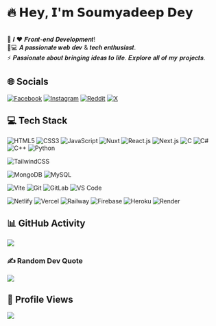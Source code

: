 # 🔥 𝗛𝗲𝘆, 𝗜'𝗺 𝗦𝗼𝘂𝗺𝘆𝗮𝗱𝗲𝗲𝗽 𝗗𝗲𝘆
<br>🌱 𝑰 ❤️ 𝑭𝒓𝒐𝒏𝒕-𝒆𝒏𝒅 𝑫𝒆𝒗𝒆𝒍𝒐𝒑𝒎𝒆𝒏𝒕!
<br>💬:computer: 𝑨 𝒑𝒂𝒔𝒔𝒊𝒐𝒏𝒂𝒕𝒆 𝒘𝒆𝒃 𝒅𝒆𝒗 & 𝒕𝒆𝒄𝒉 𝒆𝒏𝒕𝒉𝒖𝒔𝒊𝒂𝒔𝒕. 
<br>⚡ 𝑷𝒂𝒔𝒔𝒊𝒐𝒏𝒂𝒕𝒆 𝒂𝒃𝒐𝒖𝒕 𝒃𝒓𝒊𝒏𝒈𝒊𝒏𝒈 𝒊𝒅𝒆𝒂𝒔 𝒕𝒐 𝒍𝒊𝒇𝒆. 𝑬𝒙𝒑𝒍𝒐𝒓𝒆 𝒂𝒍𝒍 𝒐𝒇 𝒎𝒚 𝒑𝒓𝒐𝒋𝒆𝒄𝒕𝒔.

## 🌐 Socials
[![Facebook](https://img.shields.io/badge/Facebook-%231877F2.svg?logo=Facebook&logoColor=white)](https://facebook.com/iSoumyadeepDey) [![Instagram](https://img.shields.io/badge/Instagram-%23E4405F.svg?logo=Instagram&logoColor=white)](https://instagram.com/s0umy4_Xd) [![Reddit](https://img.shields.io/badge/Reddit-%23FF4500.svg?logo=Reddit&logoColor=white)](https://reddit.com/user/iSoumyadeepDey) [![X](https://img.shields.io/badge/X-black.svg?logo=X&logoColor=white)](https://x.com/iSoumyadeepDey) 

## 💻 Tech Stack

![HTML5](https://img.shields.io/badge/-HTML5-%23E44D27?style=flat-square&logo=html5&logoColor=ffffff)
![CSS3](https://img.shields.io/badge/-CSS3-%231572B6?style=flat-square&logo=css3)
![JavaScript](https://img.shields.io/badge/-JavaScript-%23F7DF1C?style=flat-square&logo=javascript&logoColor=000000&labelColor=%23F7DF1C&color=%23FFCE5A)
![Nuxt](https://img.shields.io/badge/-Nuxt.js-%23282C34?style=flat-square&logo=nuxtdotjs)
![React.js](https://img.shields.io/badge/-React.js-%23282C34?style=flat-square&logo=react)
![Next.js](https://img.shields.io/badge/-Next.js-%23000000?style=flat-square&logo=nextdotjs)
![C](https://img.shields.io/badge/c-%2300599C.svg?style=flat-square&logo=c&logoColor=white) 
![C#](https://img.shields.io/badge/c%23-%23239120.svg?style=flat-square&logo=csharp&logoColor=white) 
![C++](https://img.shields.io/badge/c++-%2300599C.svg?style=flat-square&logo=c%2B%2B&logoColor=white) 
![Python](https://img.shields.io/badge/python-3670A0?style=flat-square&logo=python&logoColor=ffdd54) 


![TailwindCSS](https://img.shields.io/badge/-TailwindCSS-%231a202c?style=flat-square&logo=tailwind-css)

![MongoDB](https://img.shields.io/badge/MongoDB-%234ea94b.svg?style=flat-square&logo=mongodb&logoColor=white) 
![MySQL](https://img.shields.io/badge/mysql-4479A1.svg?style=flat-square&logo=mysql&logoColor=white)


![Vite](https://img.shields.io/badge/-Vite-%23646CFF?style=flat-square&logo=vite&logoColor=ffffff)
![Git](https://img.shields.io/badge/-Git-%23F05032?style=flat-square&logo=git&logoColor=%23ffffff)
![GitLab](https://img.shields.io/badge/-GitLab-FCA121?style=flat-square&logo=gitlab)
![VS Code](https://img.shields.io/badge/-VSCode-%23007ACC?style=flat-square&logo=visual-studio-code)

![Netlify](https://img.shields.io/badge/-Netlify-%2300C7B7?style=flat-square&logo=netlify&logoColor=ffffff)
![Vercel](https://img.shields.io/badge/-Vercel-%23ffffff?style=flat-square&logo=vercel&logoColor=000000)
![Railway](https://img.shields.io/badge/-Railway-%230B0D0E?style=flat-square&logo=railway)
![Firebase](https://img.shields.io/badge/firebase-%23039BE5.svg?style=flat-square&logo=firebase) 
![Heroku](https://img.shields.io/badge/heroku-%23430098.svg?style=flat-square&logo=heroku&logoColor=white)
![Render](https://img.shields.io/badge/-Render-%2346E3B7?style=flat-square&logo=render&logoColor=ffffff)

## 📊 GitHub Activity

[![](https://github-readme-activity-graph.vercel.app/graph?username=SoumyaEXE&bg_color=000000&color=fcfcfc&line=11ff00&point=fcfdfc&area=true&hide_border=true)](https://github.com/ashutosh00710/github-readme-activity-graph)

### ✍️ Random Dev Quote

![](https://quotes-github-readme.vercel.app/api?type=vetical&theme=tokyonight)

## 👀 Profile Views

[![](https://visitcount.itsvg.in/api?id=SoumyaEXE&icon=2&color=0)](https://visitcount.itsvg.in)


<!-- Proudly created with ❤ by Soumya -->
